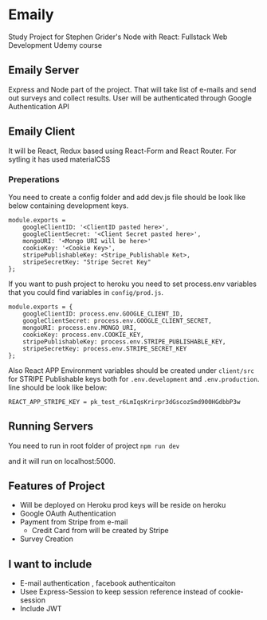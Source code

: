 # Emaily

Study Project for Stephen Grider's Node with React: Fullstack Web Development
Udemy course

## Emaily Server

Express and Node part of the project. That will take list of e-mails and send
out surveys and collect results. User will be authenticated through Google
Authentication API

## Emaily Client

It will be React, Redux based using React-Form and React Router. For sytling it
has used materialCSS

### Preperations

You need to create a config folder and add dev.js file should be look like below
containing development keys.

```
module.exports =
    googleClientID: '<ClientID pasted here>',
    googleClientSecret: '<Client Secret pasted here>',
    mongoURI: '<Mongo URI will be here>'
    cookieKey: '<Cookie Key>',
    stripePublishableKey: <Stripe_Publishable Ket>,
    stripeSecretKey: "Stripe Secret Key"
};
```

If you want to push project to heroku you need to set process.env variables that
you could find variables in `config/prod.js`.

```
module.exports = {
    googleClientID: process.env.GOOGLE_CLIENT_ID,
    googleClientSecret: process.env.GOOGLE_CLIENT_SECRET,
    mongoURI: process.env.MONGO_URI,
    cookieKey: process.env.COOKIE_KEY,
    stripePublishableKey: process.env.STRIPE_PUBLISHABLE_KEY,
    stripeSecretKey: process.env.STRIPE_SECRET_KEY
};
```

Also React APP Environment variables should be created under `client/src` for
STRIPE Publishable keys both for `.env.development` and `.env.production`. line
should be look like below:

```
REACT_APP_STRIPE_KEY = pk_test_r6LmIqsKrirpr3dGscozSmd900HGdbbP3w
```

## Running Servers

You need to run in root folder of project `npm run dev`

and it will run on localhost:5000.

## Features of Project

- Will be deployed on Heroku prod keys will be reside on heroku
- Google OAuth Authentication
- Payment from Stripe from e-mail
  - Credit Card from will be created by Stripe
- Survey Creation

## I want to include

- E-mail authentication , facebook authenticaiton
- Usee Express-Session to keep session reference instead of cookie-session
- Include JWT
